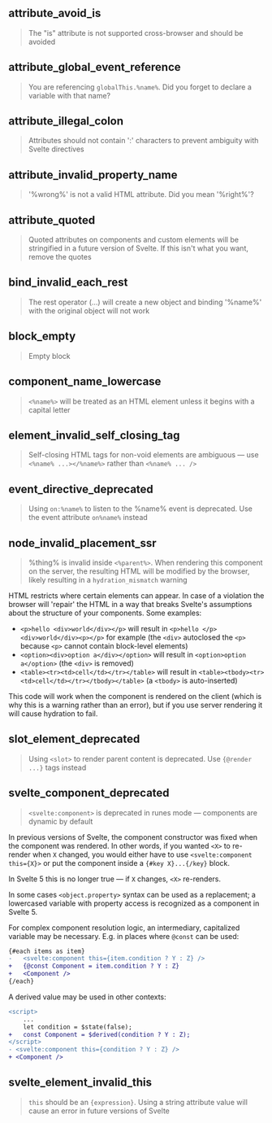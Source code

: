 ## attribute_avoid_is

> The "is" attribute is not supported cross-browser and should be avoided

## attribute_global_event_reference

> You are referencing `globalThis.%name%`. Did you forget to declare a variable with that name?

## attribute_illegal_colon

> Attributes should not contain ':' characters to prevent ambiguity with Svelte directives

## attribute_invalid_property_name

> '%wrong%' is not a valid HTML attribute. Did you mean '%right%'?

## attribute_quoted

> Quoted attributes on components and custom elements will be stringified in a future version of Svelte. If this isn't what you want, remove the quotes

## bind_invalid_each_rest

> The rest operator (...) will create a new object and binding '%name%' with the original object will not work

## block_empty

> Empty block

## component_name_lowercase

> `<%name%>` will be treated as an HTML element unless it begins with a capital letter

## element_invalid_self_closing_tag

> Self-closing HTML tags for non-void elements are ambiguous — use `<%name% ...></%name%>` rather than `<%name% ... />`

## event_directive_deprecated

> Using `on:%name%` to listen to the %name% event is deprecated. Use the event attribute `on%name%` instead

## node_invalid_placement_ssr

> %thing% is invalid inside `<%parent%>`. When rendering this component on the server, the resulting HTML will be modified by the browser, likely resulting in a `hydration_mismatch` warning

HTML restricts where certain elements can appear. In case of a violation the browser will 'repair' the HTML in a way that breaks Svelte's assumptions about the structure of your components. Some examples:

- `<p>hello <div>world</div></p>` will result in `<p>hello </p><div>world</div><p></p>` for example (the `<div>` autoclosed the `<p>` because `<p>` cannot contain block-level elements)
- `<option><div>option a</div></option>` will result in `<option>option a</option>` (the `<div>` is removed)
- `<table><tr><td>cell</td></tr></table>` will result in `<table><tbody><tr><td>cell</td></tr></tbody></table>` (a `<tbody>` is auto-inserted)

This code will work when the component is rendered on the client (which is why this is a warning rather than an error), but if you use server rendering it will cause hydration to fail.

## slot_element_deprecated

> Using `<slot>` to render parent content is deprecated. Use `{@render ...}` tags instead

## svelte_component_deprecated

> `<svelte:component>` is deprecated in runes mode — components are dynamic by default

In previous versions of Svelte, the component constructor was fixed when the component was rendered. In other words, if you wanted `<X>` to re-render when `X` changed, you would either have to use `<svelte:component this={X}>` or put the component inside a `{#key X}...{/key}` block.

In Svelte 5 this is no longer true — if `X` changes, `<X>` re-renders.

In some cases `<object.property>` syntax can be used as a replacement; a lowercased variable with property access is recognized as a component in Svelte 5.

For complex component resolution logic, an intermediary, capitalized variable may be necessary. E.g. in places where `@const` can be used:

```diff
{#each items as item}
-	<svelte:component this={item.condition ? Y : Z} />
+	{@const Component = item.condition ? Y : Z}
+	<Component />
{/each}
```

A derived value may be used in other contexts:

```diff
<script>
	...
	let condition = $state(false);
+	const Component = $derived(condition ? Y : Z);
</script>
- <svelte:component this={condition ? Y : Z} />
+ <Component />
```

## svelte_element_invalid_this

> `this` should be an `{expression}`. Using a string attribute value will cause an error in future versions of Svelte
